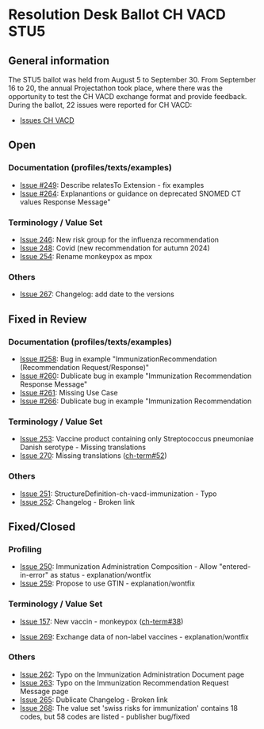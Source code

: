 # Resolution Desk Ballot CH VACD STU5

## General information
The STU5 ballot was held from August 5 to September 30. From September 16 to 20, 
the annual Projectathon took place, where there was the opportunity to test the 
CH VACD exchange format and provide feedback.   
During the ballot, 22 issues were reported for CH VACD:
* [Issues CH VACD](https://github.com/hl7ch/ch-vacd/issues?q=is%3Aissue+is%3Aopen+label%3A%22v5.0.0+-+STU+5%22)

## Open

### Documentation (profiles/texts/examples)
* [Issue #249](https://github.com/hl7ch/ch-vacd/issues/249): Describe relatesTo Extension - fix examples
* [Issue #264](https://github.com/hl7ch/ch-vacd/issues/264): Explanantions or guidance on deprecated SNOMED CT values
Response Message"
  
### Terminology / Value Set
* [Issue 246](https://github.com/hl7ch/ch-vacd/issues/246): New risk group for the influenza recommendation
* [Issue 248](https://github.com/hl7ch/ch-vacd/issues/248): Covid (new recommendation for autumn 2024)
* [Issue 254](https://github.com/hl7ch/ch-vacd/issues/254): Rename monkeypox as mpox
  
### Others
* [Issue 267](https://github.com/hl7ch/ch-vacd/issues/267): Changelog: add date to the versions



## Fixed in Review

### Documentation (profiles/texts/examples)
* [Issue #258](https://github.com/hl7ch/ch-vacd/issues/258): Bug in example "ImmunizationRecommendation (Recommendation Request/Response)"
* [Issue #260](https://github.com/hl7ch/ch-vacd/issues/260): Dublicate bug in example "Immunization Recommendation Response Message"
* [Issue #261](https://github.com/hl7ch/ch-vacd/issues/261): Missing Use Case
* [Issue #266](https://github.com/hl7ch/ch-vacd/issues/266): Dublicate bug in example "Immunization Recommendation 

### Terminology / Value Set
* [Issue 253](https://github.com/hl7ch/ch-vacd/issues/253): Vaccine product containing only Streptococcus pneumoniae Danish serotype - Missing translations
* [Issue 270](https://github.com/hl7ch/ch-vacd/issues/270): Missing translations ([ch-term#52](https://github.com/hl7ch/ch-term/issues/52))


### Others
* [Issue 251](https://github.com/hl7ch/ch-vacd/issues/251): StructureDefinition-ch-vacd-immunization - Typo
* [Issue 252](https://github.com/hl7ch/ch-vacd/issues/252): Changelog - Broken link


## Fixed/Closed

### Profiling
* [Issue 250](https://github.com/hl7ch/ch-vacd/issues/250): Immunization Administration Composition - Allow "entered-in-error" as status - explanation/wontfix
* [Issue 259](https://github.com/hl7ch/ch-vacd/issues/259): Propose to use GTIN - explanation/wontfix

### Terminology / Value Set
* [Issue 157](https://github.com/hl7ch/ch-vacd/issues/157): New vaccin - monkeypox ([ch-term#38](https://github.com/hl7ch/ch-term/issues/38))

* [Issue 269](https://github.com/hl7ch/ch-vacd/issues/269): Exchange data of non-label vaccines - explanation/wontfix

### Others
* [Issue 262](https://github.com/hl7ch/ch-vacd/issues/262): Typo on the Immunization Administration Document page
* [Issue 263](https://github.com/hl7ch/ch-vacd/issues/263): Typo on the Immunization Recommendation Request Message page
* [Issue 265](https://github.com/hl7ch/ch-vacd/issues/265): Dublicate Changelog - Broken link
* [Issue 268](https://github.com/hl7ch/ch-vacd/issues/268): The value set 'swiss risks for immunization' contains 18 codes, but 58 codes are listed - publisher bug/fixed